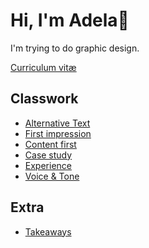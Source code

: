 # Hi, I'm Adela🥂

I'm trying to do graphic design.

<a href="https://adelakromp.myportfolio.com/en">Curriculum vitæ</a>

## Classwork

- [Alternative Text](01-alternative-text/index.md)
- [First impression](02-first-impression/index.md)
- [Content first](03-content-first/index.md)
- [Case study](04-case-study/index.md)
- [Experience](05-experience/index.md)
- [Voice & Tone](06-voice-and-tone/index.md)

## Extra

- [Takeaways](07-takeaways/index.md)

